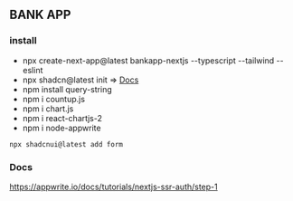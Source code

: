 ## BANK APP 

### install
- npx create-next-app@latest bankapp-nextjs --typescript --tailwind --eslint
- npx shadcn@latest init => [Docs](https://ui.shadcn.com/docs/installation/next)
- npm install query-string
- npm i countup.js
- npm i chart.js
- npm i react-chartjs-2
- npm i node-appwrite
```shell
npx shadcnui@latest add form
```
### Docs
https://appwrite.io/docs/tutorials/nextjs-ssr-auth/step-1